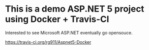 # This is a demo ASP.NET 5 project using Docker + Travis-CI 

Interested to see Microsoft ASP.NET eventually go opensouce. 


https://travis-ci.org/rg911/Aspnet5-Docker
